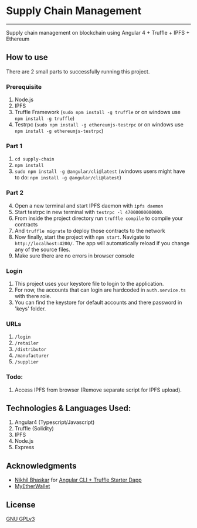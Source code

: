 # Supply Chain Management
	
 	
 ------------------------		

Supply chain management on blockchain using Angular 4 + Truffle + IPFS + Ethereum


## How to use
There are 2 small parts to successfully running this project.

### Prerequisite

1. Node.js
2. IPFS
3. Truffle Framework (`sudo npm install -g truffle` or on windows use ` npm install -g truffle`)
4. Testrpc (`sudo npm install -g ethereumjs-testrpc` or on windows use ` npm install -g ethereumjs-testrpc`)

### Part 1


1. `cd supply-chain`
2. `npm install`
3. `sudo npm install -g @angular/cli@latest`
(windows users might have to do: `npm install -g @angular/cli@latest`)

### Part 2

4. Open a new terminal and start IPFS daemon with `ipfs daemon`
6. Start testrpc in new terminal with `testrpc -l 47000000000000`.
7. From inside the project directory run `truffle compile` to compile your contracts
8. And `truffle migrate` to deploy those contracts to the network
9. Now finally, start the project with `npm start`. Navigate to `http://localhost:4200/`. The app will automatically reload if you change any of the source files.
10. Make sure there are no errors in browser console

### Login

1. This project uses your keystore file to login to the application.
2. For now, the accounts that can login are hardcoded in `auth.service.ts` with there role.
3. You can find the keystore for default accounts and there password in 'keys' folder.

### URLs

1. `/login`
2. `/retailer`
3. `/distributor`
4. `/manufacturer`
5. `/supplier`

### Todo:

1. Access IPFS from browser (Remove separate script for IPFS upload).

## Technologies & Languages Used:
1. Angular4 (Typescript/Javascript)
2. Truffle (Solidity)
3. IPFS
4. Node.js
5. Express

## Acknowledgments

* [Nikhil Bhaskar](https://github.com/Nikhil22) for [Angular CLI + Truffle Starter Dapp](https://github.com/Nikhil22/angular4-truffle-starter-dapp)
* [MyEtherWallet](https://github.com/kvhnuke/etherwallet)


## License

[GNU GPLv3](./LICENSE)
